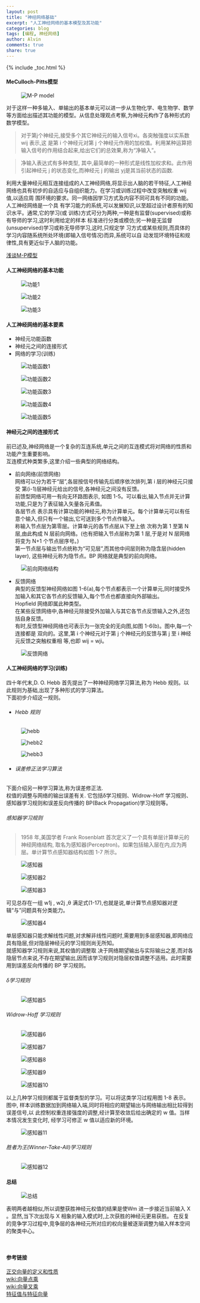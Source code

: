 ```yaml
---
layout: post
title: "神经网络基础"
excerpt: "人工神经网络的基本模型及其功能"
categories: blog
tags: [编程, 神经网络]
author: Alvin
comments: true
share: true
---
```

{% include _toc.html %} 

#### MeCulloch-Pitts模型   
<figure >
<img src="/postimage/AI1/mp.jpg" alt="M-P model">
</figure> 

对于这样一种多输入、单输出的基本单元可以进一步从生物化学、电生物学、数学等方面给出描述其功能的模型。从信息处理观点考察,为神经元构作了各种形式的数学模型。
>对于第j个神经元,接受多个其它神经元的输入信号xi。各突触强度以实系数 wij 表示,这 是第 i 个神经元对第 j 个神经元作用的加权值。利用某种运算把输入信号的作用结合起来,给出它们的总效果,称为“净输入”。 
   
>净输入表达式有多种类型, 其中,最简单的一种形式是线性加权求和。此作用引起神经元 j 的状态变化,而神经元 j 的输出 yj是其当前状态的函数.

利用大量神经元相互连接组成的人工神经网络,将显示出人脑的若干特征,人工神经网络也具有初步的自适应与自组织能力。在学习或训练过程中改变突触权重 wij 值,以适应周 围环境的要求。同一网络因学习方式及内容不同可具有不同的功能。人工神经网络是一个具 有学习能力的系统,可以发展知识,以至超过设计者原有的知识水平。通常,它的学习(或 训练)方式可分为两种,一种是有监督(supervised)或称有导师的学习,这时利用给定的样本 标准进行分类或模仿;另一种是无监督(unsupervised)学习或称无导师学习,这时,只规定学 习方式或某些规则,而具体的学习内容随系统所处环境(即输入信号情况)而异,系统可以自 动发现环境特征和规律性,具有更近似于人脑的功能。  

<a href="http://hahack.com/reading/ann1/#more" target="_blank">浅谈M-P模型</a>  

#### 人工神经网络的基本功能   
<figure >
<img src="/postimage/AI1/功能1.jpg" alt="功能1">
</figure>   

<figure >
<img src="/postimage/AI1/功能2.jpg" alt="功能2">
</figure>   

<figure >
<img src="/postimage/AI1/功能3.jpg" alt="功能3">
</figure>     

#### 人工神经网络的基本要素   
- 神经元功能函数  
- 神经元之间的连接形式  
- 网络的学习(训练)     

<figure >
<img src="/postimage/AI1/功能函数1.jpg" alt="功能函数1">
</figure>   

<figure >
<img src="/postimage/AI1/功能函数2.jpg" alt="功能函数2">
</figure>   

<figure >
<img src="/postimage/AI1/功能函数3.jpg" alt="功能函数3">
</figure>    

<figure >
<img src="/postimage/AI1/功能函数4.jpg" alt="功能函数4">
</figure>   

<figure >
<img src="/postimage/AI1/功能函数5.jpg" alt="功能函数5">
</figure>   

#### 神经元之间的连接形式   
前已述及,神经网络是一个复杂的互连系统,单元之间的互连模式将对网络的性质和功能产生重要影响。  
互连模式种类繁多,这里介绍一些典型的网络结构。  
 
- 前向网络(前馈网络)  
网络可以分为若干“层”,各层按信号传输先后顺序依次排列,第 i 层的神经元只接受 第(i-1)层神经元给出的信号,各神经元之间没有反馈。  
前馈型网络可用一有向无环路图表示, 如图 1-5。可以看出,输入节点并无计算功能,只是为了表征输入矢量各元素值。  
各层节点 表示具有计算功能的神经元,称为计算单元。每个计算单元可以有任意个输入,但只有一个输出,它可送到多个节点作输入。  
称输入节点层为第零层。计算单元的各节点层从下至上依 次称为第 1 至第 N 层,由此构成 N 层前向网络。(也有把输入节点层称为第 1 层,于是对 N 层网络将变为 N+1 个节点层序号。)  
第一节点层与输出节点统称为“可见层”,而其他中间层则称为隐含层(hidden layer), 这些神经元称为隐节点。BP 网络就是典型的前向网络。  
<figure >
<img src="/postimage/AI1/前向网络结构.jpg" alt="前向网络结构">
</figure>   

- 反馈网络  
典型的反馈型神经网络如图 1-6(a),每个节点都表示一个计算单元,同时接受外加输入和其它各节点的反馈输入,每个节点也都直接向外部输出。  
Hopfield 网络即属此种类型。  
在某些反馈网络中,各神经元除接受外加输入与其它各节点反馈输入之外,还包括自身反馈。   
有时,反馈型神经网络也可表示为一张完全的无向图,如图 1-6(b)。图中,每一个连接都是 双向的。这里,第 i 个神经元对于第 j 个神经元的反馈与第 j 至 i 神经元反馈之突触权重相 等,也即 wij = wji。

 <figure >
<img src="/postimage/AI1/反馈网络.jpg" alt="反馈网络">
</figure> 

#### 人工神经网络的学习(训练)  
四十年代末,D. O. Hebb 首先提出了一种神经网络学习算法,称为 Hebb 规则。以此规则为基础,出现了多种形式的学习算法。  
下面初步介绍这一规则。

- ###### Hebb 规则  

<figure >
<img src="/postimage/AI1/hebb1.jpg" alt="hebb">
</figure> 

<figure >
<img src="/postimage/AI1/hebb2.jpg" alt="hebb2">
</figure>   

<figure >
<img src="/postimage/AI1/hebb3.png" alt="hebb3">
</figure> 


- ###### 误差修正法学习算法
下面介绍另一种学习算法,称为误差修正法.  
权值的调整与网络的输出误差有关. 它包括δ学习规则、Widrow-Hoff 学习规则、感知器学习规则和误差反向传播的 BP(Back Propagation)学习规则等。  

###### 感知器学习规则  

>1958 年,美国学者 Frank Rosenblatt 首次定义了一个具有单层计算单元的神经网络结构, 取名为感知器(Perceptron)。如果包括输入层在内,应为两层。单计算节点感知器结构如图 1-7 所示。

<figure >
<img src="/postimage/AI1/感知器.png" alt="感知器">
</figure>  

<figure >
<img src="/postimage/AI1/感知器2.png" alt="感知器2">
</figure>   



<figure >
<img src="/postimage/AI1/感知器3.png" alt="感知器3">
</figure>   

可见总存在一组 w1j , w2j ,θ 满足式(1-17),也就是说,单计算节点感知器对逻辑“与”问题具有分类能力。

<figure >
<img src="/postimage/AI1/感知器4.png" alt="感知器4">
</figure>  

单层感知器只能求解线性问题,对求解非线性问题时,需要用到多层感知器,即网络应具有隐层,但对隐层神经元的学习规则尚无所知。  
就感知器学习规则来说,其权值的调整取 决于网络期望输出与实际输出之差,而对各隐层节点来说,不存在期望输出,因而该学习规则对隐层权值调整不适用。此时需要用到误差反向传播的 BP 学习规则。  

###### δ学习规则  
<figure >
<img src="/postimage/AI1/感知器5.png" alt="感知器5">
</figure>  

###### Widrow-Hoff 学习规则   
<figure >
<img src="/postimage/AI1/感知器6.png" alt="感知器6">
</figure>  
<figure >
<img src="/postimage/AI1/感知器7.png" alt="感知器7">
</figure>  
<figure >
<img src="/postimage/AI1/感知器8.png" alt="感知器8">
</figure>   
<figure >
<img src="/postimage/AI1/感知器9.png" alt="感知器9">
</figure>  
<figure >
<img src="/postimage/AI1/感知器10.png" alt="感知器10">
</figure>  

以上几种学习规则都属于监督类型的学习。可以将这类学习过程用图 1-8 表示。图中, 样本训练数据加到网络输入端,同时将相应的期望输出与网络输出相比较得到误差信号,以 此控制权重连接强度的调整,经计算至收敛后给出确定的 w 值。当样本情况发生变化时, 经学习可修正 w 值以适应新的环境。  
<figure >
<img src="/postimage/AI1/感知器11.png" alt="感知器11">
</figure> 

###### 胜者为王(Winner-Take-All)学习规则  
<figure >
<img src="/postimage/AI1/感知器12.png" alt="感知器12">
</figure>   

#### 总结
<figure >
<img src="/postimage/AI1/总结.png" alt="总结">
</figure> 
表明两者越相似,所以调整获胜神经元权值的结果是使Wm 进一步接近当前输入 X 。显然,当下次出现与 X 相象的输入模式时,上次获胜的神经元更易获胜。  
在反复的竞争学习过程中,竞争层的各神经元所对应的权向量被逐渐调整为输入样本空间的聚类中心。

&nbsp;  

#### 参考链接  
<a href="http://people.chu.edu.tw/~cclu/EngineeringMath%28III%29/Summary%20206.pdf" target="_blank">正交向量的定义和性质</a>  
<a href="http://zh.wikipedia.org/wiki/%E6%95%B0%E9%87%8F%E7%A7%AF" target="_blank">wiki:向量点乘</a>  
<a href="http://zh.wikipedia.org/wiki/%E5%90%91%E9%87%8F%E7%A7%AF" target="_blank">wiki:向量叉乘</a>  
<a href="http://student.zjzk.cn/course_ware/web-gcsx/gcsx/chapter4/chapter4.1.htm" target="_blank">特征值与特征向量</a>




&nbsp;   

<!-- 多说评论框 start -->
<div class="ds-thread" data-thread-key="ASD" data-title="ASD" ></div>
<!-- 多说评论框 end -->
<!-- 多说公共JS代码 start (一个网页只需插入一次) -->
<script type="text/javascript">
var duoshuoQuery = {short_name:"goaheadalvin"};
(function() {
var ds = document.createElement('script');
ds.type = 'text/javascript';ds.async = true;
ds.src = (document.location.protocol == 'https:' ? 'https:' : 'http:') + '//static.duoshuo.com/embed.js';
ds.charset = 'UTF-8';
(document.getElementsByTagName('head')[0] 
|| document.getElementsByTagName('body')[0]).appendChild(ds);
})();
</script>
<!-- 多说公共JS代码 end -->
